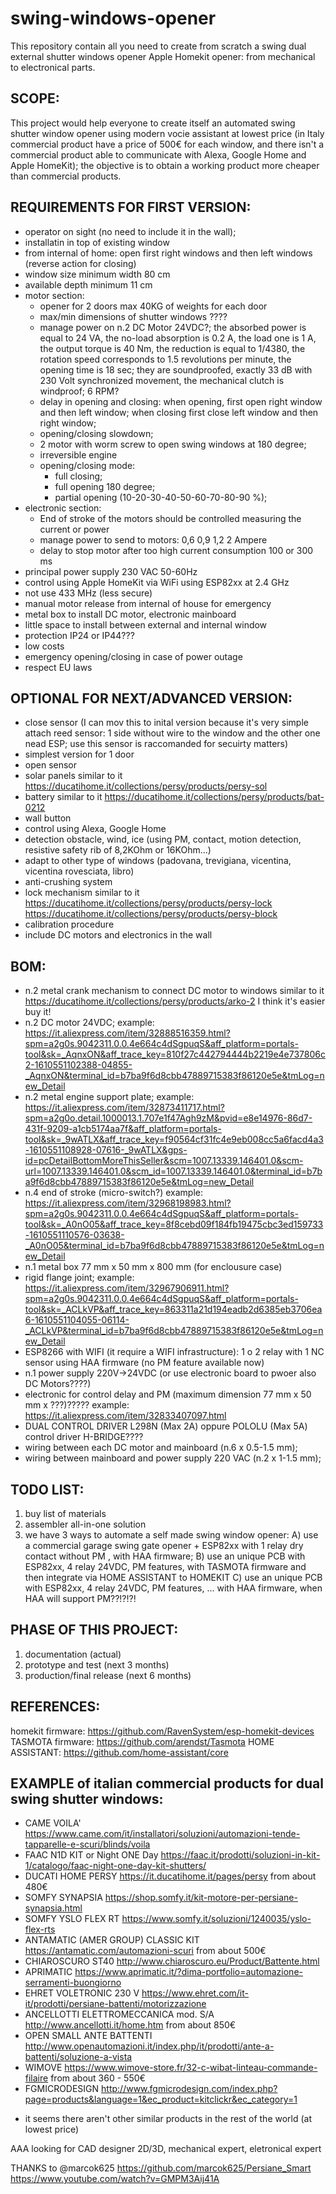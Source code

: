# swing-windows-opener
This repository contain all you need to create from scratch a swing dual external shutter windows opener Apple Homekit opener: from mechanical to electronical parts.

## SCOPE:

This project would help everyone to create itself an automated swing shutter window opener using modern vocie assistant at lowest price (in Italy commercial product have a price of 500€ for each window, and there isn't a commercial product able to communicate with Alexa, Google Home and Apple HomeKit); the objective is to obtain a working product more cheaper than commercial products.


## REQUIREMENTS FOR FIRST VERSION:
- operator on sight (no need to include it in the wall);
- installatin in top of existing window
- from internal of home: open first right windows and then left windows (reverse action for closing)
- window size minimum width 80 cm
- available depth minimum 11 cm
- motor section:
  - opener for 2 doors max 40KG of weights for each door
  - max/min dimensions of shutter windows ????
  - manage power on n.2 DC Motor 24VDC?; the absorbed power is equal to 24 VA, the no-load absorption is 0.2 A, the load one is 1 A, the output torque is 40 Nm, the reduction is equal to 1/4380, the rotation speed corresponds to 1.5 revolutions per minute, the opening time is 18 sec; they are soundproofed, exactly 33 dB with 230 Volt synchronized movement, the mechanical clutch is windproof; 6 RPM?
  - delay in opening and closing: when opening, first open right window and then left window; when closing first close left window and then right window;
  - opening/closing slowdown;
  - 2 motor with worm screw to open swing windows at 180 degree;
  - irreversible engine
  - opening/closing mode:
    - full closing;
    - full opening 180 degree;
    - partial opening (10-20-30-40-50-60-70-80-90 %);
- electronic section:
  - End of stroke of the motors should be controlled measuring the current or power
  - manage power to send to motors: 0,6 0,9 1,2 2 Ampere
  - delay to stop motor after too high current consumption 100 or 300 ms
- principal power supply 230 VAC 50-60Hz
- control using Apple HomeKit via WiFi using ESP82xx at 2.4 GHz
- not use 433 MHz (less secure)
- manual motor release from internal of house for emergency
- metal box to install DC motor, electronic mainboard
- little space to install between external and internal window
- protection IP24 or IP44???
- low costs
- emergency opening/closing in case of power outage
- respect EU laws

## OPTIONAL FOR NEXT/ADVANCED VERSION:
- close sensor (I can mov this to inital version because it's very simple attach reed sensor: 1 side without wire to the window and the other one nead ESP; use this sensor is raccomanded for secuirty matters)
- simplest version for 1 door
- open sensor
- solar panels similar to it https://ducatihome.it/collections/persy/products/persy-sol
- battery similar to it https://ducatihome.it/collections/persy/products/bat-0212
- wall button
- control using Alexa, Google Home
- detection obstacle, wind, ice (using PM, contact, motion detection, resistive safety rib of 8,2KOhm or 16KOhm...)
- adapt to other type of windows (padovana, trevigiana, vicentina, vicentina rovesciata, libro)
- anti-crushing system
- lock mechanism similar to it https://ducatihome.it/collections/persy/products/persy-lock https://ducatihome.it/collections/persy/products/persy-block
- calibration procedure
- include DC motors and electronics in the wall

## BOM:
- n.2 metal crank mechanism to connect DC motor to windows similar to it https://ducatihome.it/collections/persy/products/arko-2 I think it's easier buy it!
- n.2 DC motor 24VDC; example: https://it.aliexpress.com/item/32888516359.html?spm=a2g0s.9042311.0.0.4e664c4dSgpuqS&aff_platform=portals-tool&sk=_AqnxON&aff_trace_key=810f27c442794444b2219e4e737806c2-1610551102388-04855-_AqnxON&terminal_id=b7ba9f6d8cbb47889715383f86120e5e&tmLog=new_Detail
- n.2 metal engine support plate; example: https://it.aliexpress.com/item/32873411717.html?spm=a2g0o.detail.1000013.1.707e1f47Agh9zM&pvid=e8e14976-86d7-431f-9209-a1cb5174aa7f&aff_platform=portals-tool&sk=_9wATLX&aff_trace_key=f90564cf31fc4e9eb008cc5a6facd4a3-1610551108928-07616-_9wATLX&gps-id=pcDetailBottomMoreThisSeller&scm=1007.13339.146401.0&scm-url=1007.13339.146401.0&scm_id=1007.13339.146401.0&terminal_id=b7ba9f6d8cbb47889715383f86120e5e&tmLog=new_Detail
- n.4 end of stroke (micro-switch?) example: https://it.aliexpress.com/item/32968198983.html?spm=a2g0s.9042311.0.0.4e664c4dSgpuqS&aff_platform=portals-tool&sk=_A0nO05&aff_trace_key=8f8cebd09f184fb19475cbc3ed159733-1610551110576-03638-_A0nO05&terminal_id=b7ba9f6d8cbb47889715383f86120e5e&tmLog=new_Detail
- n.1 metal box 77 mm x 50 mm x 800 mm (for enclousure case)
- rigid flange joint; example: https://it.aliexpress.com/item/32967906911.html?spm=a2g0s.9042311.0.0.4e664c4dSgpuqS&aff_platform=portals-tool&sk=_ACLkVP&aff_trace_key=863311a21d194eadb2d6385eb3706ea6-1610551104055-06114-_ACLkVP&terminal_id=b7ba9f6d8cbb47889715383f86120e5e&tmLog=new_Detail
- ESP8266 with WIFI (it require a WIFI infrastructure): 1 o 2 relay with 1 NC sensor using HAA firmware (no PM feature available now)
- n.1 power supply 220V->24VDC (or use electronic board to pwoer also DC Motors????)
- electronic for control delay and PM (maximum dimension 77 mm x 50 mm x ???)????? example: https://it.aliexpress.com/item/32833407097.html
- DUAL CONTROL DRIVER L298N (Max 2A) oppure POLOLU (Max 5A) control driver H-BRIDGE????
- wiring between each DC motor and mainboard (n.6 x 0.5-1.5 mm);
- wiring between mainboard and power supply 220 VAC (n.2 x 1-1.5 mm);

## TODO LIST:
1) buy list of materials
2) assembler all-in-one solution
3) we have 3 ways to automate a self made swing window opener:
   A) use a commercial garage swing gate opener + ESP82xx with 1 relay dry contact without PM , with HAA firmware; 
   B) use an unique PCB with ESP82xx, 4 relay 24VDC, PM features, with TASMOTA firmware and then integrate via HOME ASSISTANT to HOMEKIT
   C) use an unique PCB with ESP82xx, 4 relay 24VDC, PM features, ... with HAA firmware, when HAA will support PM??!?!?!

## PHASE OF THIS PROJECT:
1) documentation (actual)
2) prototype and test (next 3 months)
3) production/final release (next 6 months)


## REFERENCES:
homekit firmware: https://github.com/RavenSystem/esp-homekit-devices
TASMOTA firmware: https://github.com/arendst/Tasmota
HOME ASSISTANT: https://github.com/home-assistant/core


## EXAMPLE of italian commercial products for dual swing shutter windows:
- CAME VOILA' https://www.came.com/it/installatori/soluzioni/automazioni-tende-tapparelle-e-scuri/blinds/voila
- FAAC N1D KIT or Night ONE Day https://faac.it/prodotti/soluzioni-in-kit-1/catalogo/faac-night-one-day-kit-shutters/
- DUCATI HOME PERSY https://it.ducatihome.it/pages/persy from about 480€
- SOMFY SYNAPSIA https://shop.somfy.it/kit-motore-per-persiane-synapsia.html
- SOMFY YSLO FLEX RT https://www.somfy.it/soluzioni/1240035/yslo-flex-rts
- ANTAMATIC (AMER GROUP) CLASSIC KIT https://antamatic.com/automazioni-scuri from about 500€
- CHIAROSCURO ST40 http://www.chiaroscuro.eu/Product/Battente.html
- APRIMATIC https://www.aprimatic.it/?dima-portfolio=automazione-serramenti-buongiorno
- EHRET VOLETRONIC 230 V https://www.ehret.com/it-it/prodotti/persiane-battenti/motorizzazione
- ANCELLOTTI ELETTROMECCANICA mod. S/A http://www.ancellotti.it/home.htm from about 850€
- OPEN SMALL ANTE BATTENTI http://www.openautomazioni.it/index.php/it/prodotti/ante-a-battenti/soluzione-a-vista
- WIMOVE https://www.wimove-store.fr/32-c-wibat-linteau-commande-filaire from about 360 - 550€
- FGMICRODESIGN http://www.fgmicrodesign.com/index.php?page=products&language=1&ec_product=kitclickr&ec_category=1
* it seems there aren't other similar products in the rest of the world (at lowest price)

AAA looking for CAD designer 2D/3D, mechanical expert, eletronical expert

THANKS to @marcok625
https://github.com/marcok625/Persiane_Smart
https://www.youtube.com/watch?v=GMPM3Aij41A

